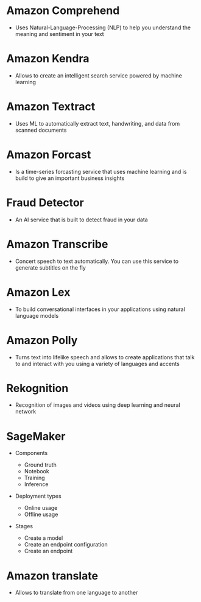 # Amazon Comprehend 

- Uses Natural-Language-Processing (NLP) to help you understand the meaning and sentiment in your text

# Amazon Kendra 

- Allows to create an intelligent search service powered by machine learning

# Amazon Textract 

- Uses ML to automatically extract text, handwriting, and data from scanned documents

# Amazon Forcast 

- Is a time-series forcasting service that uses machine learning and is build to give an important business insights

# Fraud Detector 

- An AI service that is built to detect fraud in your data 

# Amazon Transcribe 

- Concert speech to text automatically. You can use this service to generate subtitles on the fly

# Amazon Lex

- To build conversational interfaces in your applications using natural language models

# Amazon Polly 

- Turns text into lifelike speech and allows to create applications that talk to and interact with you using a variety
  of languages and accents 

# Rekognition 

- Recognition of images and videos using deep learning and neural network 

# SageMaker 

- Components
  - Ground truth 
  - Notebook 
  - Training 
  - Inference 

- Deployment types
  - Online usage 
  - Offline usage 
- Stages 
  - Create a model 
  - Create an endpoint configuration 
  - Create an endpoint 

# Amazon translate 

- Allows to translate from one language to another 